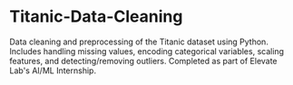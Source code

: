# Titanic-Data-Cleaning
Data cleaning and preprocessing of the Titanic dataset using Python. Includes handling missing values, encoding categorical variables, scaling features, and detecting/removing outliers. Completed as part of Elevate Lab's AI/ML Internship.
